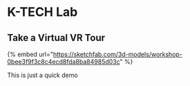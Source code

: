 # K-TECH Lab





## Take a Virtual VR Tour

{% embed url="https://sketchfab.com/3d-models/workshop-0bee3f9f3c8c4ecd8fda8ba84985d03c" %}



This is just a quick demo



